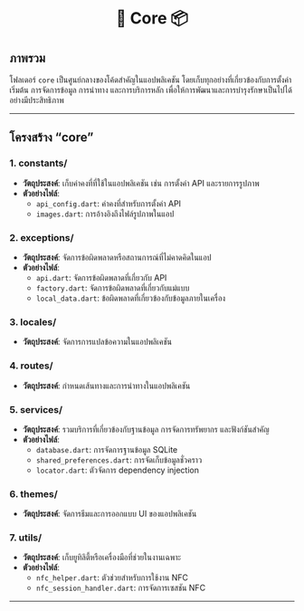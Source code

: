 <h1 align="center">📂 Core 📦</h1>

## ภาพรวม

โฟลเดอร์ `core` เป็นศูนย์กลางของโค้ดสำคัญในแอปพลิเคชัน โดยเก็บทุกอย่างที่เกี่ยวข้องกับการตั้งค่าเริ่มต้น การจัดการข้อมูล การนำทาง และการบริการหลัก เพื่อให้การพัฒนาและการบำรุงรักษาเป็นไปได้อย่างมีประสิทธิภาพ

---

## โครงสร้าง “core”

### **1. constants/**
- **วัตถุประสงค์**: เก็บค่าคงที่ที่ใช้ในแอปพลิเคชัน เช่น การตั้งค่า API และรายการรูปภาพ
- **ตัวอย่างไฟล์**:
  - `api_config.dart`: ค่าคงที่สำหรับการตั้งค่า API
  - `images.dart`: การอ้างอิงถึงไฟล์รูปภาพในแอป

### **2. exceptions/**
- **วัตถุประสงค์**: จัดการข้อผิดพลาดหรือสถานการณ์ที่ไม่คาดคิดในแอป
- **ตัวอย่างไฟล์**:
  - `api.dart`: จัดการข้อผิดพลาดที่เกี่ยวกับ API
  - `factory.dart`: จัดการข้อผิดพลาดที่เกี่ยวกับแม่แบบ
  - `local_data.dart`: ข้อผิดพลาดที่เกี่ยวข้องกับข้อมูลภายในเครื่อง

### **3. locales/**
- **วัตถุประสงค์**: จัดการการแปลข้อความในแอปพลิเคชัน

### **4. routes/**
- **วัตถุประสงค์**: กำหนดเส้นทางและการนำทางในแอปพลิเคชัน

### **5. services/**
- **วัตถุประสงค์**: รวมบริการที่เกี่ยวข้องกับฐานข้อมูล การจัดการทรัพยากร และฟังก์ชันสำคัญ
- **ตัวอย่างไฟล์**:
  - `database.dart`: การจัดการฐานข้อมูล SQLite
  - `shared_preferences.dart`: การจัดเก็บข้อมูลชั่วคราว
  - `locator.dart`: ตัวจัดการ dependency injection

### **6. themes/**
- **วัตถุประสงค์**: จัดการธีมและการออกแบบ UI ของแอปพลิเคชัน

### **7. utils/**
- **วัตถุประสงค์**: เก็บยูทิลิตี้หรือเครื่องมือที่ช่วยในงานเฉพาะ
- **ตัวอย่างไฟล์**:
  - `nfc_helper.dart`: ตัวช่วยสำหรับการใช้งาน NFC
  - `nfc_session_handler.dart`: การจัดการเซสชัน NFC

---
